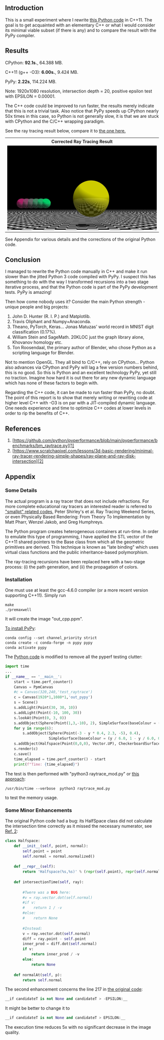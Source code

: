 ## Introduction

This is a small experiment where I rewrite [this Python code][1] in C++11. The goal is to get acquainted with an elementary C++ or what I would consider its minimal viable subset (if there is any) and to compare the result with the PyPy compiler.

## Results

CPython: __92.1s.__, 64.388 MB. 

C++11 (g++ -O3): __6.00s.__, 9.424 MB.

PyPy: __2.22s__, 114.224 MB.

Note: 1920x1080 resolution, intersection depth = 20, positive epsilon test with EPSILON = 0.00001. 

The C++ code could be improved to run faster, the results merely indicate that this is not a trivial task. Also notice that PyPy speeds up CPython nearly 50x times in this case, so Python is not generally slow, it is that we are stuck with CPython and the C/C++ wrapping paradigm.

See the ray tracing result below, compare it to [the one here.](https://pyperformance.readthedocs.io/)

<table>
<tr>
<th style="text-align:center"> Corrected Ray Tracing Result</th>
</tr>
<tr>
<td>
<img src="./out_cpp.jpg"  alt="Ray tracing light in the scene with seven spheres." width="100%" >
</td>
</tr>
</table>

See Appendix for various details and the corrections of the original Python code.

## Conclusion

I managed to rewrite the Python code manually in C++ and make it run slower than the jitted Python 3 code compiled with PyPy. I suspect this has something to do with the way I transformed recursions into a two stage iterative process, and that the Python code is part of the PyPy development tests. PyPy is amazing!

Then how come nobody uses it? Consider the main Python strength - unique people and big projects:

1. John D. Hunter (R. I. P.) and Matplotlib.
2. Travis Oliphant and Numpy+Anaconda.
3. Theano, PyTorch, Keras... Jonas Matuzas' world record in MNIST digit classification (0.17%).
4. William Stein and SageMath. 20KLOC just the graph library alone, Khovanov homology etc.
5. Ton Roosendaal, the primary author of Blender, who chose Python as a scripting language for Blender.

Not to mention OpenGL. They all bind to C/C++, rely on CPython... Python also advances via CPython and PyPy will lag a few version numbers behind, this is no good. So this is Python and an excellent technology PyPy, yet still no traction. Imagine how hard it is out there for any new dynamic language which has none of these factors to begin with.

Regarding the C++ code, it can be made to run faster than PyPy, no doubt. The point of this report is to show that merely writing or rewriting code at higher level C++ with -O3 is on par with a JIT-compiled dynamic language. One needs experience and time to optimize C++ codes at lower levels in order to rip the benefits of C++.

## References

1. [https://github.com/python/pyperformance/blob/main/pyperformance/benchmarks/bm_raytrace.py][1]
2. [https://www.scratchapixel.com/lessons/3d-basic-rendering/minimal-ray-tracer-rendering-simple-shapes/ray-plane-and-ray-disk-intersection][2]

[1]: https://github.com/python/pyperformance/blob/main/pyperformance/benchmarks/bm_raytrace.py
[2]: https://www.scratchapixel.com/lessons/3d-basic-rendering/minimal-ray-tracer-rendering-simple-shapes/ray-plane-and-ray-disk-intersection

## Appendix

### Some Details

The actual program is a ray tracer that does not include refractions. For more complete educational ray tracers an interested reader is referred to ["smallpt" related codes](https://github.com/seifeddinedridi/smallvpt), Peter Shirley's et al. Ray Tracing Weekend Series, or even Physically Based Rendering: From Theory To Implementation by Matt Pharr, Wenzel Jakob, and Greg Humphreys.

The Python program creates heterogeneous containers at run-time. In order to emulate this type of programming, 
I have applied the STL vector of the C++11 shared pointers to the Base class from which all the geometric 
primitives are derived. This technique is known as "late binding" which uses virtual class functions and the public 
inheritance-based polymorphism. 

The ray-tracing recursions have been replaced here with a two-stage process: (i) the path generation, 
and (ii) the propagation of colors. 

### Installation

One must use at least the gcc-4.6.0 compiler (or a more recent version supporting C++11).
Simply run
```console
make
./premaxwell
```
It will create the image "out_cpp.ppm".

[To install PyPy](https://stackoverflow.com/questions/53266913/how-to-create-a-conda-environment-that-uses-pypy):
```console
conda config --set channel_priority strict
conda create -c conda-forge -n pypy pypy
conda activate pypy
```

The [Python code][1] is modified to remove all the pyperf testing clutter:
```python
import time
...
if __name__ == '__main__':
    start = time.perf_counter()
    Canvas = PpmCanvas
    #c = Canvas(320,240,'test_raytrace')
    c = Canvas(1920*1,1080*1,'out_pypy')
    s = Scene()
    s.addLight(Point(30, 30, 10))
    s.addLight(Point(-10, 100, 30))
    s.lookAt(Point(0, 3, 0))
    s.addObject(Sphere(Point(1,3,-10), 2), SimpleSurface(baseColour = (1,1,0)))
    for y in range(6):
        s.addObject(Sphere(Point(-3 - y * 0.4, 2.3, -5), 0.4),
                    SimpleSurface(baseColour = (y / 6.0, 1 - y / 6.0, 0.5)))
    s.addObject(Halfspace(Point(0,0,0), Vector.UP), CheckerboardSurface())
    s.render(c)
    c.save()
    time_elapsed = time.perf_counter() - start
    print(f"Time: {time_elapsed}")
```

The test is then performed with "python3 raytrace_mod.py" or [this approach](https://unix.stackexchange.com/questions/375889/unix-command-to-tell-how-much-ram-was-used-during-program-runtime):
```console
/usr/bin/time --verbose  python3 raytrace_mod.py
```
to test the memory usage.

### Some Minor Enhancements

The original Python code had a bug: its HalfSpace class did not calculate the intersection 
time correctly as it missed the necessary numerator, see [Ref. 2][2]:
```Python
class Halfspace:
    def __init__(self, point, normal):
        self.point = point
        self.normal = normal.normalized()

    def __repr__(self):
        return 'Halfspace(%s,%s)' % (repr(self.point), repr(self.normal))

    def intersectionTime(self, ray):
        
        #Twere was a BUG here:     
        #v = ray.vector.dot(self.normal)
        #if v:
        #    return 1 / -v
        #else:
        #    return None
        
        #Instead:
        v = ray.vector.dot(self.normal)
        diff = ray.point - self.point
        inner_prod = diff.dot(self.normal)
        if v:
            return inner_prod / -v
        else:
            return None

    def normalAt(self, p):
        return self.normal
```

The second enhancement concerns the line 217 in [the original code][1]:
```python
__if candidateT is not None and candidateT > -EPSILON:__
```
It might be better to change it to
```python
__if candidateT is not None and candidateT > EPSILON:__
```
The execution time reduces 5x with no significant decrease in the image quality.


